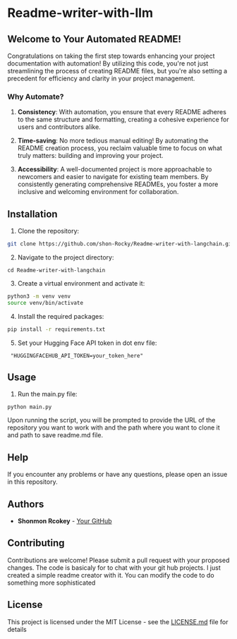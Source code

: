 # Readme-writer-with-llm


## Welcome to Your Automated README!

Congratulations on taking the first step towards enhancing your project documentation with automation! By utilizing this code, you're not just streamlining the process of creating README files, but you're also setting a precedent for efficiency and clarity in your project management.

### Why Automate?

1. **Consistency**: With automation, you ensure that every README adheres to the same structure and formatting, creating a cohesive experience for users and contributors alike.

2. **Time-saving**: No more tedious manual editing! By automating the README creation process, you reclaim valuable time to focus on what truly matters: building and improving your project.

3. **Accessibility**: A well-documented project is more approachable to newcomers and easier to navigate for existing team members. By consistently generating comprehensive READMEs, you foster a more inclusive and welcoming environment for collaboration.


Installation
------------

1. Clone the repository:

```bash
git clone https://github.com/shon-Rocky/Readme-writer-with-langchain.git
```

2. Navigate to the project directory:

```
cd Readme-writer-with-langchain
```

3. Create a virtual environment and activate it:

```bash
python3 -m venv venv
source venv/bin/activate
```

4. Install the required packages:

```bash
pip install -r requirements.txt
```

5. Set your Hugging Face API token in dot env file:

```
 "HUGGINGFACEHUB_API_TOKEN=your_token_here" 
```

## Usage

1. Run the main.py file:

```
python main.py
```

Upon running the script, you will be prompted to provide the URL of the repository you want to work with and the path where you want to clone it and path to save readme.md file.

## Help

If you encounter any problems or have any questions, please open an issue in this repository.

## Authors

* **Shonmon Rcokey** - [Your GitHub](https://github.com/shon-Rocky)

Contributing
------------

Contributions are welcome! Please submit a pull request with your proposed changes. The code is basicaly for to chat with your git hub projects. I just created a simple readme creator with it. You can modify the code to do something more sophisticated

## License

This project is licensed under the MIT License - see the [LICENSE.md](LICENSE.md) file for details

